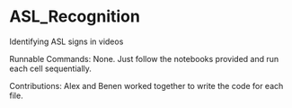 # ASL_Recognition
Identifying ASL signs in videos

Runnable Commands:
None. Just follow the notebooks provided and run each cell sequentially.

Contributions:
Alex and Benen worked together to write the code for each file. 

